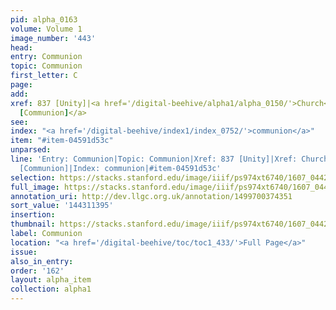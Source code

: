 ```yaml
---
pid: alpha_0163
volume: Volume 1
image_number: '443'
head:
entry: Communion
topic: Communion
first_letter: C
page:
add:
xref: 837 [Unity]|<a href='/digital-beehive/alpha1/alpha_0150/'>Church</a>|<a href='/digital-beehive/num8/num_2723/'>1790
  [Communion]</a>
see:
index: "<a href='/digital-beehive/index1/index_0752/'>communion</a>"
item: "#item-04591d53c"
unparsed:
line: 'Entry: Communion|Topic: Communion|Xref: 837 [Unity]|Xref: Church|Xref: 1790
  [Communion]|Index: communion|#item-04591d53c'
selection: https://stacks.stanford.edu/image/iiif/ps974xt6740/1607_0442/333,1395,3133,427/full/0/default.jpg
full_image: https://stacks.stanford.edu/image/iiif/ps974xt6740/1607_0442/full/full/0/default.jpg
annotation_uri: http://dev.llgc.org.uk/annotation/1499700374351
sort_value: '144311395'
insertion:
thumbnail: https://stacks.stanford.edu/image/iiif/ps974xt6740/1607_0442/333,1395,600,180/250,/0/default.jpg
label: Communion
location: "<a href='/digital-beehive/toc/toc1_433/'>Full Page</a>"
issue:
also_in_entry:
order: '162'
layout: alpha_item
collection: alpha1
---
```

